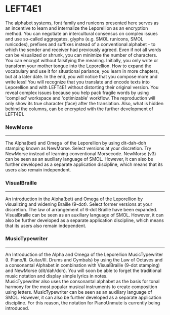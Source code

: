 # LEFT4E1
The alphabet systems, font family and runicons presented here serves as an incentive to learn and internalize the Leporellion as an encryption method. You can negotiate an intercultural consensus on complex issues and use so-called aggregates, glyphs (e.g. SMOL runicons, SMOL runicodes), prefixes and suffixes instead of a conventional alphabet - to which the sender and receiver had previously agreed.
Even if not all words can be visualized or shrunk, you can minimize the number of characters. You can encrypt without falsifying the meaning. Initially, you only write or transform your mother tongue into the Leporellion.
How to expand the vocabulary and use it for situational parlance, you learn in more chapters, but at a later date. In the end, you will notice that you compose more and write less!
You will recognize that you translate and encode texts into Leporellion and with LEFT4E1 without distorting their original version. You reveal complex issues because you help pack fragile words by using 'compiled' workspace and 'optimizable' workflow.
The reproduction will only show its true character (face) after the translation. Also, what is hidden behind the columns, can be encrypted with the further development of LEFT4E1.
<h3>NewMorse</h3>
<hr>
The Alpha(bet) and Omega  of the Leporellion by using dit-dah-doh stamping known as NewMorse.  Select versions at your discretion. Try NewMorse instead of learning conventional Morsecode. NewMorse (v3) can be seen as an auxiliary language of SMOL. However, it can also be further developed as a separate application discipline, which means that its users also remain independent.
<h3>VisualBraille</h3>
<hr>
An introduction in the Alpha(bet) and Omega of the Leporellion by visualizing and widening Braille (9-dot). Select former versions at your discretion. The law of arrangement of 6-dot Braille have been expanded. VisualBraille can be seen as an auxiliary language of SMOL. However, it can also be further developed as a separate application discipline, which means that its users also remain independent.
<h3>MusicTypewriter</h3>
<hr>
An Introduction of the Alpha and Omega of the Leporellion MusicTypewriter (I. Piano/II. Guitar/III. Drums and Cymbals) by using the Law of Octaves and a consonantal Alphabet in combination with VisualBraille (9-dot stamping) and NewMorse (dit/dah/doh). You will soon be able to forget the traditional music notation and display simple lyrics in notes.<br>MusicTypewriter also uses the consonantal alphabet as the basis for tonal harmony for the most popular musical instruments to create composition using letters. MusicTypewriter can be seen as an auxiliary language of SMOL. However, it can also be further developed as a separate application discipline. For this reason, the notation for PianoUnmute is currently being introduced.

